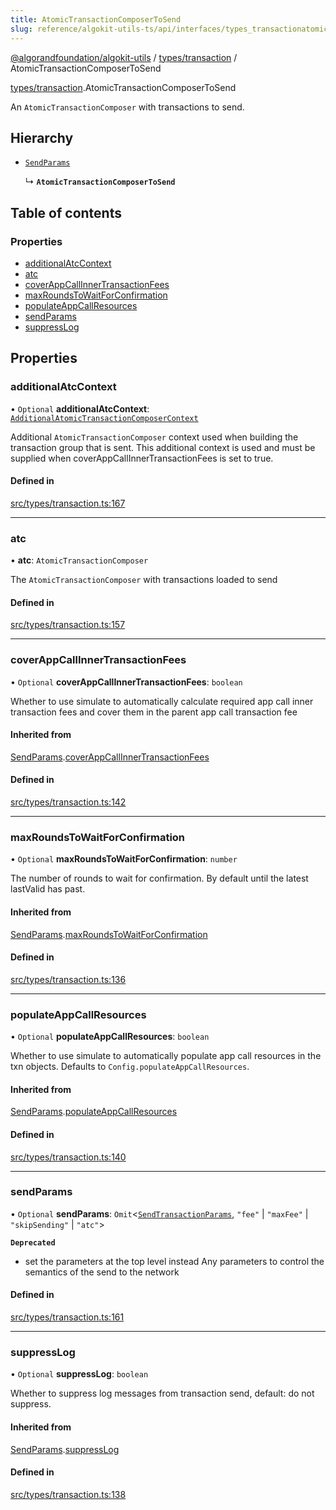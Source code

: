 ```yaml
---
title: AtomicTransactionComposerToSend
slug: reference/algokit-utils-ts/api/interfaces/types_transactionatomictransactioncomposertosend
---
```


[@algorandfoundation/algokit-utils](/reference/algokit-utils-ts/api/overview) / [types/transaction](/reference/algokit-utils-ts/api/modules/types_transaction/) / AtomicTransactionComposerToSend

[types/transaction](/reference/algokit-utils-ts/api/modules/types_transaction/).AtomicTransactionComposerToSend

An `AtomicTransactionComposer` with transactions to send.

## Hierarchy

- [`SendParams`](/reference/algokit-utils-ts/api/interfaces/types_transactionsendparams/)

  ↳ **`AtomicTransactionComposerToSend`**

## Table of contents

### Properties

- [additionalAtcContext](#additionalatccontext)
- [atc](#atc)
- [coverAppCallInnerTransactionFees](#coverappcallinnertransactionfees)
- [maxRoundsToWaitForConfirmation](#maxroundstowaitforconfirmation)
- [populateAppCallResources](#populateappcallresources)
- [sendParams](#sendparams)
- [suppressLog](#suppresslog)

## Properties

### additionalAtcContext

• `Optional` **additionalAtcContext**: [`AdditionalAtomicTransactionComposerContext`](/reference/algokit-utils-ts/api/interfaces/types_transactionadditionalatomictransactioncomposercontext/)

Additional `AtomicTransactionComposer` context used when building the transaction group that is sent.
This additional context is used and must be supplied when coverAppCallInnerTransactionFees is set to true.

#### Defined in

[src/types/transaction.ts:167](https://github.com/algorandfoundation/algokit-utils-ts/blob/main/src/types/transaction.ts#L167)

---

### atc

• **atc**: `AtomicTransactionComposer`

The `AtomicTransactionComposer` with transactions loaded to send

#### Defined in

[src/types/transaction.ts:157](https://github.com/algorandfoundation/algokit-utils-ts/blob/main/src/types/transaction.ts#L157)

---

### coverAppCallInnerTransactionFees

• `Optional` **coverAppCallInnerTransactionFees**: `boolean`

Whether to use simulate to automatically calculate required app call inner transaction fees and cover them in the parent app call transaction fee

#### Inherited from

[SendParams](/reference/algokit-utils-ts/api/interfaces/types_transactionsendparams/).[coverAppCallInnerTransactionFees](/reference/algokit-utils-ts/api/interfaces/types_transactionsendparams/#coverappcallinnertransactionfees)

#### Defined in

[src/types/transaction.ts:142](https://github.com/algorandfoundation/algokit-utils-ts/blob/main/src/types/transaction.ts#L142)

---

### maxRoundsToWaitForConfirmation

• `Optional` **maxRoundsToWaitForConfirmation**: `number`

The number of rounds to wait for confirmation. By default until the latest lastValid has past.

#### Inherited from

[SendParams](/reference/algokit-utils-ts/api/interfaces/types_transactionsendparams/).[maxRoundsToWaitForConfirmation](/reference/algokit-utils-ts/api/interfaces/types_transactionsendparams/#maxroundstowaitforconfirmation)

#### Defined in

[src/types/transaction.ts:136](https://github.com/algorandfoundation/algokit-utils-ts/blob/main/src/types/transaction.ts#L136)

---

### populateAppCallResources

• `Optional` **populateAppCallResources**: `boolean`

Whether to use simulate to automatically populate app call resources in the txn objects. Defaults to `Config.populateAppCallResources`.

#### Inherited from

[SendParams](/reference/algokit-utils-ts/api/interfaces/types_transactionsendparams/).[populateAppCallResources](/reference/algokit-utils-ts/api/interfaces/types_transactionsendparams/#populateappcallresources)

#### Defined in

[src/types/transaction.ts:140](https://github.com/algorandfoundation/algokit-utils-ts/blob/main/src/types/transaction.ts#L140)

---

### sendParams

• `Optional` **sendParams**: `Omit`\<[`SendTransactionParams`](/reference/algokit-utils-ts/api/interfaces/types_transactionsendtransactionparams/), `"fee"` \| `"maxFee"` \| `"skipSending"` \| `"atc"`\>

**`Deprecated`**

- set the parameters at the top level instead
  Any parameters to control the semantics of the send to the network

#### Defined in

[src/types/transaction.ts:161](https://github.com/algorandfoundation/algokit-utils-ts/blob/main/src/types/transaction.ts#L161)

---

### suppressLog

• `Optional` **suppressLog**: `boolean`

Whether to suppress log messages from transaction send, default: do not suppress.

#### Inherited from

[SendParams](/reference/algokit-utils-ts/api/interfaces/types_transactionsendparams/).[suppressLog](/reference/algokit-utils-ts/api/interfaces/types_transactionsendparams/#suppresslog)

#### Defined in

[src/types/transaction.ts:138](https://github.com/algorandfoundation/algokit-utils-ts/blob/main/src/types/transaction.ts#L138)
